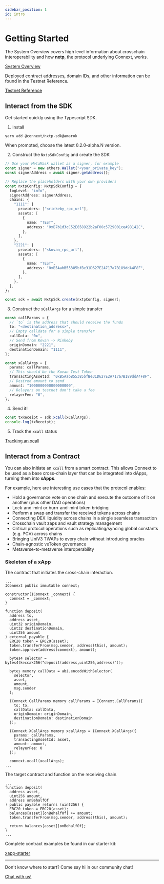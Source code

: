 ```yaml
---
sidebar_position: 1
id: intro
---
```


# Getting Started 

The System Overview covers high level information about crosschain interoperability and how **nxtp**, the protocol underlying Connext, works.

[System Overview](./SystemOverview/intro)

Deployed contract addresses, domain IDs, and other information can be found in the Testnet Reference.

[Testnet Reference](./Testnet/testing-against-testnet.md)

## Interact from the SDK

Get started quickly using the Typescript SDK.

1. Install

  ```
  yarn add @connext/nxtp-sdk@amarok
  ```

  When prompted, choose the latest 0.2.0-alpha.N version.

2. Construct the `NxtpSdkConfig` and create the SDK

  ```ts
  // Use your MetaMask wallet as a signer, for example
  const signer = new ethers.Wallet("<your_private_key");
  const signerAddress = await signer.getAddress();

  // Replace the placeholders with your own providers
  const nxtpConfig: NxtpSdkConfig = {
    logLevel: "info",
    signerAddress: signerAddress,
    chains: {
      "1111": {
        providers: ["<rinkeby_rpc_url"],
        assets: [
          {
            name: "TEST",
            address: "0xB7b1d3cC52E658922b2aF00c5729001ceA98142C",
          },
        ],
      },
      "2221": {
        providers: ["<kovan_rpc_url"],
        assets: [
          {
            name: "TEST",
            address: "0xB5AabB55385bfBe31D627E2A717a7B189ddA4F8F",
          },
        ],
      },
    },
  };

  const sdk = await NxtpSdk.create(nxtpConfig, signer);
  ```

3. Construct the `xCallArgs` for a simple transfer

  ```ts
  const callParams = {
    // `to` is the address that should receive the funds
    to: "<destination_address>",
    // Empty calldata for a simple transfer
    callData: "0x",
    // Send from Kovan -> Rinkeby
    originDomain: "2221",
    destinationDomain: "1111",
  };

  const xCallArgs = {
    params: callParams,
    // This should be the Kovan Test Token
    transactingAssetId: "0xB5AabB55385bfBe31D627E2A717a7B189ddA4F8F",
    // Desired amount to send
    amount: "1000000000000000000",
    // Relayers on testnet don't take a fee
    relayerFee: "0",
  };
  ```

4. Send it!

  ```ts
  const txReceipt = sdk.xcall(xCallArgs);
  console.log(txReceipt);
  ```

5. Track the `xcall` status

  [Tracking an xcall](../Develop/Testnet/xcall-status.md)


## Interact from a Contract

You can also initiate an `xcall` from a smart contract. This allows Connext to be used as a base cross-chain layer that can be integrated into dApps, turning them into **xApps**.

For example, here are interesting use cases that the protocol enables:
- Hold a governance vote on one chain and execute the outcome of it on another (plus other DAO operations)
- Lock-and-mint or burn-and-mint token bridging
- Perform a swap and transfer the received tokens across chains
- Connecting DEX liquidity across chains in a single seamless transaction
- Crosschain vault zaps and vault strategy management
- Critical protocol operations such as replicating/syncing global constants (e.g. PCV) across chains
- Bringing UniV3 TWAPs to every chain without introducing oracles
- Chain-agnostic veToken governance
- Metaverse-to-metaverse interoperability


### Skeleton of a xApp

The contract that initiates the cross-chain interaction.
```solidity
...
IConnext public immutable connext;

constructor(IConnext _connext) {
  connext = _connext;
}

function deposit(
  address to,
  address asset,
  uint32 originDomain,
  uint32 destinationDomain,
  uint256 amount
) external payable {
  ERC20 token = ERC20(asset);
  token.transferFrom(msg.sender, address(this), amount);
  token.approve(address(connext), amount);

  bytes4 selector = bytes4(keccak256("deposit(address,uint256,address)"));

  bytes memory callData = abi.encodeWithSelector(
    selector,
    asset,
    amount,
    msg.sender
  );

  IConnext.CallParams memory callParams = IConnext.CallParams({
    to: to,
    callData: callData,
    originDomain: originDomain,
    destinationDomain: destinationDomain
  });

  IConnext.XCallArgs memory xcallArgs = IConnext.XCallArgs({
    params: callParams,
    transactingAssetId: asset,
    amount: amount,
    relayerFee: 0
  });

  connext.xcall(xcallArgs);
...
```

The target contract and function on the receiving chain.

```solidity
...
function deposit(
  address asset,
  uint256 amount,
  address onBehalfOf
) public payable returns (uint256) {
  ERC20 token = ERC20(asset);
  balances[asset][onBehalfOf] += amount;
  token.transferFrom(msg.sender, address(this), amount);

  return balances[asset][onBehalfOf];
}
...
```

Complete contract examples be found in our starter kit:

[xapp-starter](https://github.com/connext/xapp-starter/)


---

Don't know where to start? Come say hi in our community chat!

[Chat with us!](https://chat.connext.network)
